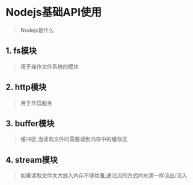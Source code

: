# Nodejs基础API使用



> Nodejs是什么

## 1. fs模块

> 用于操作文件系统的模块

## 2. http模块

> 用于开启服务

## 3. buffer模块

> 缓冲区,当读取文件时需要读到内存中的缓存区

## 4. stream模块 

> 如果读取文件太大放入内存不够优雅,通过流的方式向水滴一样流出/流入